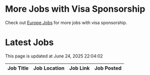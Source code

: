 # More Jobs with Visa Sponsorship

Check out [Europe Jobs](https://github.com/sureshparimi/europejobs#latest-jobs) for more jobs with visa sponsorship.

# Latest Jobs

This page is updated at June 24, 2025 22:04:02

| Job Title | Job Location | Job Link | Job Posted |
| --- | --- | --- | --- |
